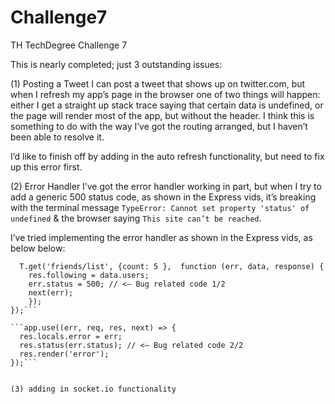 # Challenge7
TH TechDegree Challenge 7

This is nearly completed; just 3 outstanding issues:

(1) Posting a Tweet
I can post a tweet that shows up on twitter.com, but when I refresh my app’s page in the browser one of two things will happen: either I get a straight up stack trace saying that certain data is undefined, or the page will render most of the app, but without the header. I think this is something to do with the way I’ve got the routing arranged, but I haven’t been able to resolve it.

I’d like to finish off by adding in the auto refresh functionality, but need to fix up this error first.

(2) Error Handler
I’ve got the error handler working in part, but when I try to add a generic 500 status code, as shown in the Express vids, it’s breaking with the terminal message `TypeError: Cannot set property 'status' of undefined` & the browser saying `This site can’t be reached`. 

I’ve tried implementing the error handler as shown in the Express vids, as below below:
```router.use((err, req, res, next) => {
  T.get('friends/list', {count: 5 },  function (err, data, response) {
    res.following = data.users;
    err.status = 500; // <— Bug related code 1/2
    next(err);
    });
});```

```app.use((err, req, res, next) => {
  res.locals.error = err;
  res.status(err.status); // <— Bug related code 2/2
  res.render('error');
});```


(3) adding in socket.io functionality
